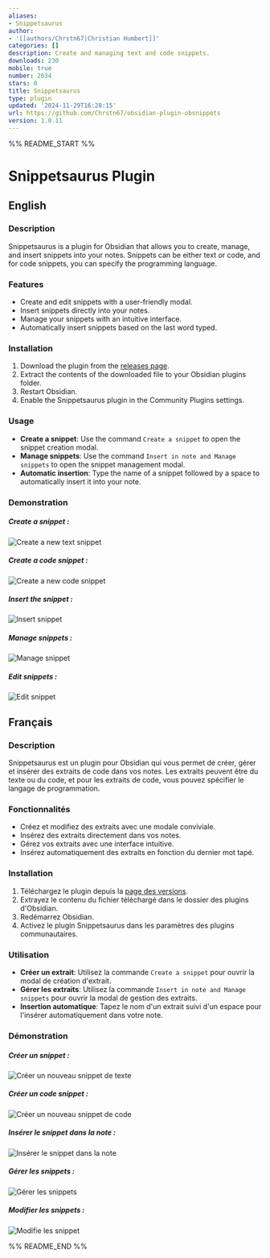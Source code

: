```yaml
---
aliases:
- Snippetsaurus
author:
- '[[authors/Chrstn67|Christian Humbert]]'
categories: []
description: Create and managing text and code snippets.
downloads: 230
mobile: true
number: 2034
stars: 0
title: Snippetsaurus
type: plugin
updated: '2024-11-29T16:28:15'
url: https://github.com/Chrstn67/obsidian-plugin-obsnippets
version: 1.0.11
---
```


%% README_START %%

# Snippetsaurus Plugin

## English

### Description

Snippetsaurus is a plugin for Obsidian that allows you to create, manage, and insert snippets into your notes. Snippets can be either text or code, and for code snippets, you can specify the programming language.

### Features

- Create and edit snippets with a user-friendly modal.
- Insert snippets directly into your notes.
- Manage your snippets with an intuitive interface.
- Automatically insert snippets based on the last word typed.

### Installation

1. Download the plugin from the [releases page](#).
2. Extract the contents of the downloaded file to your Obsidian plugins folder.
3. Restart Obsidian.
4. Enable the Snippetsaurus plugin in the Community Plugins settings.

### Usage

- **Create a snippet**: Use the command `Create a snippet` to open the snippet creation modal.
- **Manage snippets**: Use the command `Insert in note and Manage snippets` to open the snippet management modal.
- **Automatic insertion**: Type the name of a snippet followed by a space to automatically insert it into your note.

### Demonstration

##### Create a snippet :

![Create a new text snippet](https://github.com/Chrstn67/Snippetsaurus/raw/main/images/create-snippet.png)

##### Create a code snippet :

![Create a new code snippet](https://github.com/Chrstn67/Snippetsaurus/raw/main/images/create-code-snippet.png)

##### Insert the snippet :

![Insert snippet](https://github.com/Chrstn67/Snippetsaurus/raw/main/images/insert.png)

##### Manage snippets :

![Manage snippet](https://github.com/Chrstn67/Snippetsaurus/raw/main/images/manage-snippets.png)

##### Edit snippets :

![Edit snippet](https://github.com/Chrstn67/Snippetsaurus/raw/main/images/edit-snippet.png)

<!-- <video controls width="320" height="240">
    <source src="./demo.mp4" type="video/mp4">
</video> -->

## Français

### Description

Snippetsaurus est un plugin pour Obsidian qui vous permet de créer, gérer et insérer des extraits de code dans vos notes. Les extraits peuvent être du texte ou du code, et pour les extraits de code, vous pouvez spécifier le langage de programmation.

### Fonctionnalités

- Créez et modifiez des extraits avec une modale conviviale.
- Insérez des extraits directement dans vos notes.
- Gérez vos extraits avec une interface intuitive.
- Insérez automatiquement des extraits en fonction du dernier mot tapé.

### Installation

1. Téléchargez le plugin depuis la [page des versions](#).
2. Extrayez le contenu du fichier téléchargé dans le dossier des plugins d'Obsidian.
3. Redémarrez Obsidian.
4. Activez le plugin Snippetsaurus dans les paramètres des plugins communautaires.

### Utilisation

- **Créer un extrait**: Utilisez la commande `Create a snippet` pour ouvrir la modal de création d'extrait.
- **Gérer les extraits**: Utilisez la commande `Insert in note and Manage snippets` pour ouvrir la modal de gestion des extraits.
- **Insertion automatique**: Tapez le nom d'un extrait suivi d'un espace pour l'insérer automatiquement dans votre note.

### Démonstration

##### Créer un snippet :

![Créer un nouveau snippet de texte](https://github.com/Chrstn67/Snippetsaurus/raw/main/images/create-snippet.png)

##### Créer un code snippet :

![Créer un nouveau snippet de code](https://github.com/Chrstn67/Snippetsaurus/raw/main/images/create-code-snippet.png)

##### Insérer le snippet dans la note :

![Insérer le snippet dans la note](https://github.com/Chrstn67/Snippetsaurus/raw/main/images/insert.png)

##### Gérer les snippets :

![Gérer les snippets](https://github.com/Chrstn67/Snippetsaurus/raw/main/images/manage-snippets.png)

##### Modifier les snippets :

![Modifie les snippet](https://github.com/Chrstn67/Snippetsaurus/raw/main/images/edit-snippet.png)

<!-- <video controls width="320" height="240">
    <source src="https://github.com/Chrstn67/Snippetsaurus/raw/main/demo.mp4" type="video/mp4">
</video> -->


%% README_END %%